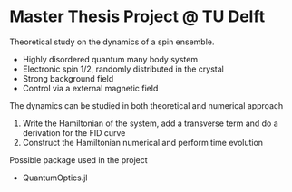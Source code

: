 # Master Thesis Project @ TU Delft

Theoretical study on the dynamics of a spin ensemble.

- Highly disordered quantum many body system
- Electronic spin 1/2, randomly distributed in the crystal
- Strong background field
- Control via a external magnetic field
  

The dynamics can be studied in both theoretical and numerical approach

1. Write the Hamiltonian of the system, add a transverse term and do a derivation for the FID curve
2. Construct the Hamiltonian numerical and perform time evolution

Possible package used in the project
- QuantumOptics.jl